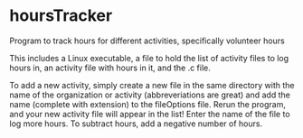 # hoursTracker
Program to track hours for different activities, specifically volunteer hours

This includes a Linux executable, a file to hold the list of activity files to log hours in, an activity file with hours in it, and the .c file. 

To add a new activity, simply create a new file in the same directory with the name of the organization or activity (abbreveriations are great) and add the name (complete with extension) to the fileOptions file. Rerun the program, and your new activity file will appear in the list! Enter the name of the file to log more hours. To subtract hours, add a negative number of hours. 
